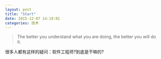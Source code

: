 ```yaml
---  
layout: post  
title: "Start"  
date: 2015-12-07 14:19:01  
categories: 技术  
---  
```


>The better you understand what you are doing, the better you will do it.

很多人都有这样的疑问：软件工程师?到底是干嘛的?




